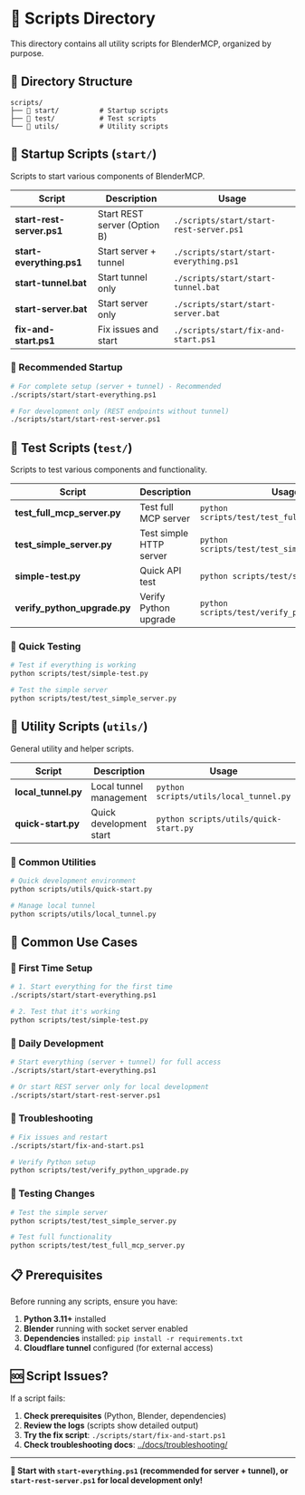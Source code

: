 # 🚀 Scripts Directory

This directory contains all utility scripts for BlenderMCP, organized by purpose.

## 📁 Directory Structure

```
scripts/
├── 🚀 start/          # Startup scripts
├── 🧪 test/           # Test scripts  
└── 🔧 utils/          # Utility scripts
```

## 🚀 Startup Scripts (`start/`)

Scripts to start various components of BlenderMCP.

| Script | Description | Usage |
|--------|-------------|-------|
| **start-rest-server.ps1** | Start REST server (Option B) | `./scripts/start/start-rest-server.ps1` |
| **start-everything.ps1** | Start server + tunnel | `./scripts/start/start-everything.ps1` |
| **start-tunnel.bat** | Start tunnel only | `./scripts/start/start-tunnel.bat` |
| **start-server.bat** | Start server only | `./scripts/start/start-server.bat` |
| **fix-and-start.ps1** | Fix issues and start | `./scripts/start/fix-and-start.ps1` |

### 🌟 Recommended Startup
```bash
# For complete setup (server + tunnel) - Recommended
./scripts/start/start-everything.ps1

# For development only (REST endpoints without tunnel)
./scripts/start/start-rest-server.ps1
```

## 🧪 Test Scripts (`test/`)

Scripts to test various components and functionality.

| Script | Description | Usage |
|--------|-------------|-------|
| **test_full_mcp_server.py** | Test full MCP server | `python scripts/test/test_full_mcp_server.py` |
| **test_simple_server.py** | Test simple HTTP server | `python scripts/test/test_simple_server.py` |
| **simple-test.py** | Quick API test | `python scripts/test/simple-test.py` |
| **verify_python_upgrade.py** | Verify Python upgrade | `python scripts/test/verify_python_upgrade.py` |

### 🧪 Quick Testing
```bash
# Test if everything is working
python scripts/test/simple-test.py

# Test the simple server
python scripts/test/test_simple_server.py
```

## 🔧 Utility Scripts (`utils/`)

General utility and helper scripts.

| Script | Description | Usage |
|--------|-------------|-------|
| **local_tunnel.py** | Local tunnel management | `python scripts/utils/local_tunnel.py` |
| **quick-start.py** | Quick development start | `python scripts/utils/quick-start.py` |

### 🔧 Common Utilities
```bash
# Quick development environment
python scripts/utils/quick-start.py

# Manage local tunnel
python scripts/utils/local_tunnel.py
```

## 🎯 Common Use Cases

### 🏁 First Time Setup
```bash
# 1. Start everything for the first time
./scripts/start/start-everything.ps1

# 2. Test that it's working
python scripts/test/simple-test.py
```

### 🚀 Daily Development
```bash
# Start everything (server + tunnel) for full access
./scripts/start/start-everything.ps1

# Or start REST server only for local development
./scripts/start/start-rest-server.ps1
```

### 🔧 Troubleshooting
```bash
# Fix issues and restart
./scripts/start/fix-and-start.ps1

# Verify Python setup
python scripts/test/verify_python_upgrade.py
```

### 🧪 Testing Changes
```bash
# Test the simple server
python scripts/test/test_simple_server.py

# Test full functionality
python scripts/test/test_full_mcp_server.py
```

## 📋 Prerequisites

Before running any scripts, ensure you have:

1. **Python 3.11+** installed
2. **Blender** running with socket server enabled
3. **Dependencies** installed: `pip install -r requirements.txt`
4. **Cloudflare tunnel** configured (for external access)

## 🆘 Script Issues?

If a script fails:

1. **Check prerequisites** (Python, Blender, dependencies)
2. **Review the logs** (scripts show detailed output)
3. **Try the fix script**: `./scripts/start/fix-and-start.ps1`
4. **Check troubleshooting docs**: [../docs/troubleshooting/](../docs/troubleshooting/)

---

**🚀 Start with `start-everything.ps1` (recommended for server + tunnel), or `start-rest-server.ps1` for local development only!** 